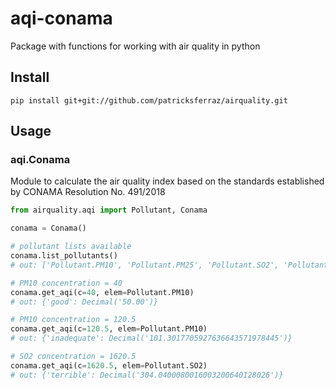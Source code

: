 # aqi-conama

Package with functions for working with air quality in python

## Install

`pip install git+git://github.com/patricksferraz/airquality.git`

## Usage

### aqi.Conama

Module to calculate the air quality index based on the standards established by CONAMA Resolution No. 491/2018

```python
from airquality.aqi import Pollutant, Conama

conama = Conama()

# pollutant lists available
conama.list_pollutants()
# out: ['Pollutant.PM10', 'Pollutant.PM25', 'Pollutant.SO2', 'Pollutant.NO2', 'Pollutant.CO', 'Pollutant.O3']

# PM10 concentration = 40
conama.get_aqi(c=40, elem=Pollutant.PM10)
# out: {'good': Decimal('50.00')}

# PM10 concentration = 120.5
conama.get_aqi(c=120.5, elem=Pollutant.PM10)
# out: {'inadequate': Decimal('101.3017705927636643571978445')}

# SO2 concentration = 1620.5
conama.get_aqi(c=1620.5, elem=Pollutant.SO2)
# out: {'terrible': Decimal('304.0400080016003200640128026')}
```
